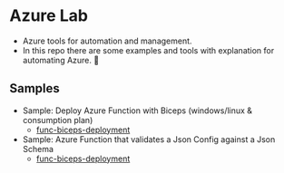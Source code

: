 # Azure Lab
- Azure tools for automation and management.
- In this repo there are some examples and tools with explanation for automating Azure. 🚀

## Samples
- Sample: Deploy Azure Function with Biceps (windows/linux & consumption plan)
  - [func-biceps-deployment](./samples/func-biceps-deployment/README.md)
- Sample: Azure Function that validates a Json Config against a Json Schema
  - [func-biceps-deployment](./samples/func-configuration-validation/README.md)
